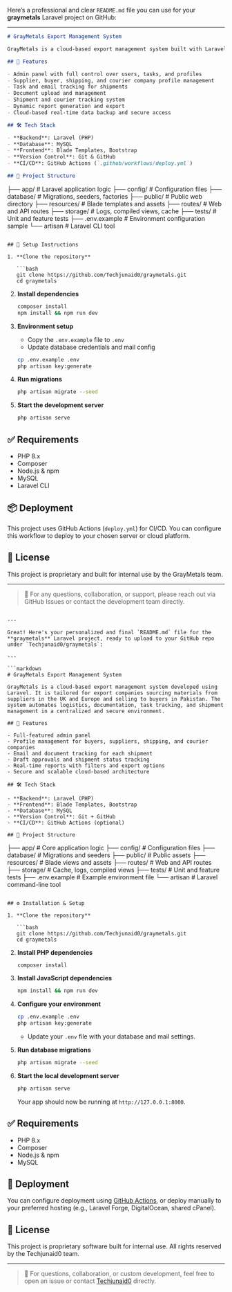 Here’s a professional and clear `README.md` file you can use for your **graymetals** Laravel project on GitHub:

---

```markdown
# GrayMetals Export Management System

GrayMetals is a cloud-based export management system built with Laravel. The system is designed for companies managing shipments from suppliers in the UK & Europe to buyers in Pakistan. It streamlines logistics, documentation, communication, and tracking in a centralized platform.

## 🚀 Features

- Admin panel with full control over users, tasks, and profiles
- Supplier, buyer, shipping, and courier company profile management
- Task and email tracking for shipments
- Document upload and management
- Shipment and courier tracking system
- Dynamic report generation and export
- Cloud-based real-time data backup and secure access

## 🛠️ Tech Stack

- **Backend**: Laravel (PHP)
- **Database**: MySQL
- **Frontend**: Blade Templates, Bootstrap
- **Version Control**: Git & GitHub
- **CI/CD**: GitHub Actions (`.github/workflows/deploy.yml`)

## 📁 Project Structure

```

├── app/                # Laravel application logic
├── config/             # Configuration files
├── database/           # Migrations, seeders, factories
├── public/             # Public web directory
├── resources/          # Blade templates and assets
├── routes/             # Web and API routes
├── storage/            # Logs, compiled views, cache
├── tests/              # Unit and feature tests
├── .env.example        # Environment configuration sample
└── artisan             # Laravel CLI tool

````

## 🔧 Setup Instructions

1. **Clone the repository**

   ```bash
   git clone https://github.com/Techjunaid0/graymetals.git
   cd graymetals
````

2. **Install dependencies**

   ```bash
   composer install
   npm install && npm run dev
   ```

3. **Environment setup**

   * Copy the `.env.example` file to `.env`
   * Update database credentials and mail config

   ```bash
   cp .env.example .env
   php artisan key:generate
   ```

4. **Run migrations**

   ```bash
   php artisan migrate --seed
   ```

5. **Start the development server**

   ```bash
   php artisan serve
   ```

## ✅ Requirements

* PHP 8.x
* Composer
* Node.js & npm
* MySQL
* Laravel CLI

## 📦 Deployment

This project uses GitHub Actions (`deploy.yml`) for CI/CD. You can configure this workflow to deploy to your chosen server or cloud platform.

## 📄 License

This project is proprietary and built for internal use by the GrayMetals team.

---

> 🔐 For any questions, collaboration, or support, please reach out via GitHub Issues or contact the development team directly.

```

---

Great! Here's your personalized and final `README.md` file for the **graymetals** Laravel project, ready to upload to your GitHub repo under `Techjunaid0/graymetals`:

---

```markdown
# GrayMetals Export Management System

GrayMetals is a cloud-based export management system developed using Laravel. It is tailored for export companies sourcing materials from suppliers in the UK and Europe and selling to buyers in Pakistan. The system automates logistics, documentation, task tracking, and shipment management in a centralized and secure environment.

## 🚀 Features

- Full-featured admin panel
- Profile management for buyers, suppliers, shipping, and courier companies
- Email and document tracking for each shipment
- Draft approvals and shipment status tracking
- Real-time reports with filters and export options
- Secure and scalable cloud-based architecture

## 🛠️ Tech Stack

- **Backend**: Laravel (PHP)
- **Frontend**: Blade Templates, Bootstrap
- **Database**: MySQL
- **Version Control**: Git + GitHub
- **CI/CD**: GitHub Actions (optional)

## 📁 Project Structure

```

├── app/                # Core application logic
├── config/             # Configuration files
├── database/           # Migrations and seeders
├── public/             # Public assets
├── resources/          # Blade views and assets
├── routes/             # Web and API routes
├── storage/            # Cache, logs, compiled views
├── tests/              # Unit and feature tests
├── .env.example        # Example environment file
└── artisan             # Laravel command-line tool

````

## ⚙️ Installation & Setup

1. **Clone the repository**

   ```bash
   git clone https://github.com/Techjunaid0/graymetals.git
   cd graymetals
````

2. **Install PHP dependencies**

   ```bash
   composer install
   ```

3. **Install JavaScript dependencies**

   ```bash
   npm install && npm run dev
   ```

4. **Configure your environment**

   ```bash
   cp .env.example .env
   php artisan key:generate
   ```

   * Update your `.env` file with your database and mail settings.

5. **Run database migrations**

   ```bash
   php artisan migrate --seed
   ```

6. **Start the local development server**

   ```bash
   php artisan serve
   ```

   Your app should now be running at `http://127.0.0.1:8000`.

## ✅ Requirements

* PHP 8.x
* Composer
* Node.js & npm
* MySQL

## 🚀 Deployment

You can configure deployment using [GitHub Actions](https://docs.github.com/en/actions), or deploy manually to your preferred hosting (e.g., Laravel Forge, DigitalOcean, shared cPanel).

## 📄 License

This project is proprietary software built for internal use. All rights reserved by the Techjunaid0 team.

---

> 🔐 For questions, collaboration, or custom development, feel free to open an issue or contact [Techjunaid0](https://github.com/Techjunaid0) directly.
